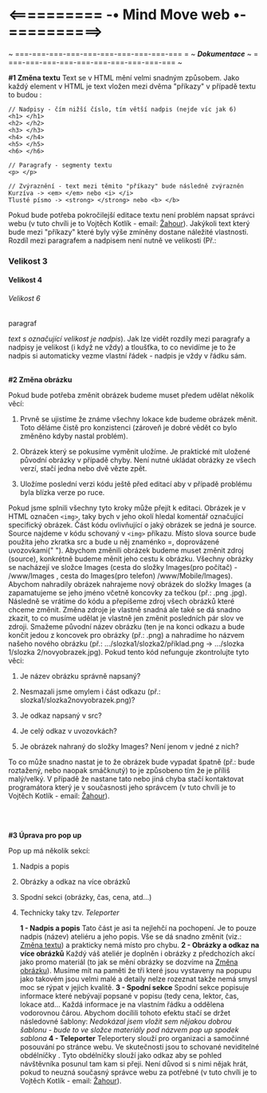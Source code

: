 # <========== -• Mind Move web •- ==========>

~ ===-===-===-===-===-===-===-===-===-=== = ~ _**Dokumentace**_ ~ = ===-===-===-===-===-===-===-===-===-=== ~

<span id="zmena_textu"></span>
 **#1 Změna textu**
Text se v HTML mění velmi snadným způsobem. Jako každý element v HTML je text vložen mezi dvěma "příkazy" v případě textu to budou :

    // Nadpisy - čím nižší číslo, tím větší nadpis (nejde víc jak 6)
    <h1> </h1>
    <h2> </h2>
    <h3> </h3>
    <h4> </h4>
    <h5> </h5>
    <h6> </h6>
	
	// Paragrafy - segmenty textu 
	<p> </p>
	
	// Zvýraznění - text mezi těmito "příkazy" bude následně zvýrazněn
	Kurzíva -> <em> </em> nebo <i> </i>
	Tlusté písmo -> <strong> </strong> nebo <b> </b>

Pokud bude potřeba pokročilejší editace textu není problém napsat správci webu (v tuto chvíli je to  Vojtěch Kotlík - email: [Žahour](mailto:zahour959@gmail.com)). Jakýkoli text který bude mezi "příkazy" které byly výše zmíněny dostane náležité vlastnosti. Rozdíl mezi paragrafem a nadpisem není nutně ve velikosti (Př.: <h3>Velikost 3 </h3> <h4> Velikost 4 </h4> <h6>Velikost 6</h6> 
<p> paragraf </p> <em>text s označující velikost je nadpis</em>). Jak lze vidět rozdíly mezi paragrafy a nadpisy je velikost (i když ne vždy) a tloušťka,  to co nevidíme je to že nadpis si automaticky vezme vlastní řádek - nadpis je vždy v řádku sám.
    
<br>
<br>

<span id="zmena_obrazku"></span>
**#2 Změna obrázku**

Pokud bude potřeba změnit obrázek budeme muset předem udělat několik věcí:

1.  Prvně se ujistíme že známe všechny lokace kde budeme obrázek měnit. Toto děláme čistě pro konzistenci (zároveň je dobré vědět co bylo změněno kdyby nastal problém).
    
2.  Obrázek který se pokusíme vyměnit uložíme. Je praktické mít uložené původní obrázky v případě chyby. Není nutné ukládat obrázky ze všech verzí, stačí jedna nebo dvě vězte zpět.
    
3.  Uložíme poslední verzi kódu ještě před editací aby v případě problému byla blízka verze po ruce.
    

Pokud jsme splnili všechny tyto kroky může přejít k editaci. Obrázek je v HTML označen `<img>`, taky bych v jeho okolí hledal komentář označující specifický obrázek. Část kódu ovlivňující o jaký obrázek se jedná je source. Source najdeme v kódu schovaný v `<img>` příkazu. Místo slova source bude použita jeho zkratka src a bude u něj znaménko =, doprovázené uvozovkami(" "). Abychom změnili obrázek budeme muset změnit zdroj (source), konkrétně budeme měnit jeho cestu k obrázku. Všechny obrázky se nacházejí ve složce Images (cesta do složky Images(pro počítač) - /www/Images , cesta do Images(pro telefon) /www/Mobile/Images). Abychom nahradily obrázek nahrajeme nový obrázek do složky Images (a zapamatujeme se jeho jméno včetně koncovky za tečkou (př.: .png .jpg). Následně se vrátíme do kódu a přepíšeme zdroj všech obrázků které chceme změnit. Změna zdroje je vlastně snadná ale také se dá snadno zkazit, to co musíme udělat je vlastně jen změnit posledních pár slov ve zdroji. Smažeme původní název obrázku (ten je na konci odkazu a bude končit jedou z koncovek pro obrázky (př.: .png) a nahradíme ho názvem našeho nového obrázku (př.: …/slozka1/slozka2/příklad.png -> …/slozka 1/slozka 2/novyobrazek.jpg). Pokud tento kód nefunguje zkontrolujte tyto věci:

1.  Je název obrázku správně napsaný?
    
2.  Nesmazali jsme omylem i část odkazu (př.: slozka1/slozka2novyobrazek.png)?
    
3.  Je odkaz napsaný v src?
    
4.  Je celý odkaz v uvozovkách?
    
5.  Je obrázek nahraný do složky Images? Není jenom v jedné z nich?
    

To co může snadno nastat je to že obrázek bude vypadat špatně (př.: bude roztažený, nebo naopak smáčknutý) to je způsobeno tím že je příliš malý/velký. V případě že nastane tato nebo jiná chyba stačí kontaktovat programátora který je v současnosti jeho správcem (v tuto chvíli je to Vojtěch Kotlík - email: [Žahour](mailto:zahour959@gmail.com)).

  <br>
  <br>

<span id="uprava_pop_up"></span>
**#3 Úprava pro pop up**

Pop up má několik sekcí:

 1. Nadpis a popis
 2. Obrázky a odkaz na více obrázků
 3. Spodní sekci (obrázky, čas, cena, atd...)
 4. Technicky taky tzv. *Teleporter* 

	**1 - Nadpis a popis**
		Tato část je asi ta nejlehčí na pochopení. Je to pouze nadpis (název) ateliéru a jeho popis. Vše se dá snadno změnit (viz.: [Změna textu](#zmena_textu)) a prakticky nemá místo pro chybu.
		**2 - Obrázky a odkaz na více obrázků**
		Každý váš ateliér je doplněn i obrázky z předchozích akcí jako promo materiál (to jak se mění obrázky se dozvíme na [Změna obrázku](#zmena_obrazku)). Musíme mít na paměti že tři které jsou vystaveny na popupu jako takovém jsou velmi malé a detaily nelze rozeznat takže nemá smysl moc se rýpat v jejich kvalitě.
		**3 - Spodní sekce**
		Spodní sekce popisuje informace které nebývají popsané v popisu (tedy cena, lektor, čas, lokace atd... Každá informace je na vlastním řádku a oddělena vodorovnou čárou.  Abychom docílili tohoto efektu stačí se držet následovné šablony:
<em> 	Nedokázal jsem vložit sem nějakou dobrou šablonu - bude to ve složce materiály pod názvem pop up spodek sablona</em>
		**4 - Teleporter**
		Teleportery slouží pro organizaci a samočinné posouvání po stránce webu. Ve skutečnosti jsou to schované neviditelné obdélníčky . Tyto obdélníčky slouží jako odkaz aby se pohled návštěvníka posunul tam kam si přeji. Není důvod si s nimi nějak hrát, pokud to neuzná současný správce webu za potřebné (v tuto chvíli je to Vojtěch Kotlík - email: [Žahour](mailto:zahour959@gmail.com)).
